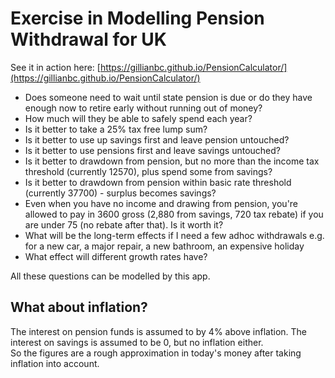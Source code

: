 # Exercise in Modelling Pension Withdrawal for UK
See it in action here:
[https://gillianbc.github.io/PensionCalculator/](https://gillianbc.github.io/PensionCalculator/)

- Does someone need to wait until state pension is due or do they have enough now to retire early without running out of money?
- How much will they be able to safely spend each year?
- Is it better to take a 25% tax free lump sum?  
- Is it better to use up savings first and leave pension untouched?
- Is it better to use pensions first and leave savings untouched?
- Is it better to drawdown from pension, but no more than the income tax threshold (currently 12570), plus spend some from savings?
- Is it better to drawdown from pension within basic rate threshold (currently 37700) - surplus becomes savings?
- Even when you have no income and drawing from pension, you're allowed to pay in 3600 gross (2,880 from savings, 720 tax rebate) if you are under 75 (no rebate after that).  Is it worth it?
- What will be the long-term effects if I need a few adhoc withdrawals e.g. for a new car, a major repair, a new bathroom, an expensive holiday
- What effect will different growth rates have?

All these questions can be modelled by this app.

## What about inflation?
The interest on pension funds is assumed to by 4% above inflation.  The interest on savings is assumed to be 0, but no inflation either.  
So the figures are a rough approximation in today's money after taking inflation into account. 

